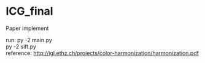 # ICG_final
Paper implement<br />

run: py -2 main.py<br />
     py -2 sift.py <filename><br />
reference: http://igl.ethz.ch/projects/color-harmonization/harmonization.pdf<br />


